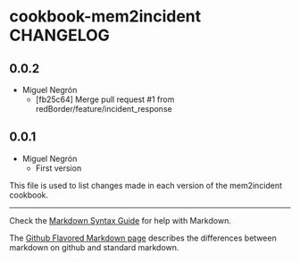 cookbook-mem2incident CHANGELOG
===============

## 0.0.2

  - Miguel Negrón
    - [fb25c64] Merge pull request #1 from redBorder/feature/incident_response

## 0.0.1

  - Miguel Negrón
    - First version

This file is used to list changes made in each version of the mem2incident cookbook.

- - -
Check the [Markdown Syntax Guide](http://daringfireball.net/projects/markdown/syntax) for help with Markdown.

The [Github Flavored Markdown page](http://github.github.com/github-flavored-markdown/) describes the differences between markdown on github and standard markdown.
